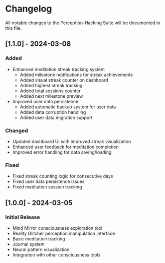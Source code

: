 # Changelog

All notable changes to the Perception-Hacking Suite will be documented in this file.

## [1.1.0] - 2024-03-08

### Added
- Enhanced meditation streak tracking system
  - Added milestone notifications for streak achievements
  - Added visual streak counter on dashboard
  - Added highest streak tracking
  - Added total sessions counter
  - Added next milestone preview
- Improved user data persistence
  - Added automatic backup system for user data
  - Added data corruption handling
  - Added user data migration support

### Changed
- Updated dashboard UI with improved streak visualization
- Enhanced user feedback for meditation completion
- Improved error handling for data saving/loading

### Fixed
- Fixed streak counting logic for consecutive days
- Fixed user data persistence issues
- Fixed meditation session tracking

## [1.0.0] - 2024-03-05

### Initial Release
- Mind Mirror consciousness exploration tool
- Reality Glitcher perception manipulation interface
- Basic meditation tracking
- Journal system
- Neural pattern visualization
- Integration with other consciousness tools 